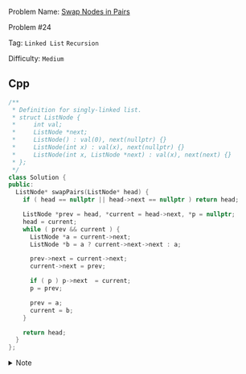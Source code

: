 Problem Name: [Swap Nodes in Pairs](https://leetcode.com/problems/swap-nodes-in-pairs/description/)

Problem #24

Tag: `Linked List` `Recursion`

Difficulty: `Medium`

## Cpp

```cpp
/**
 * Definition for singly-linked list.
 * struct ListNode {
 *     int val;
 *     ListNode *next;
 *     ListNode() : val(0), next(nullptr) {}
 *     ListNode(int x) : val(x), next(nullptr) {}
 *     ListNode(int x, ListNode *next) : val(x), next(next) {}
 * };
 */
class Solution {
public:
  ListNode* swapPairs(ListNode* head) {
    if ( head == nullptr || head->next == nullptr ) return head;

    ListNode *prev = head, *current = head->next, *p = nullptr;
    head = current;
    while ( prev && current ) {
      ListNode *a = current->next;
      ListNode *b = a ? current->next->next : a;

      prev->next = current->next;
      current->next = prev;

      if ( p ) p->next  = current;
      p = prev;

      prev = a;
      current = b;
    }

    return head;
  }
};
```

<details>
  <summary>Note</summary>
  <li>Return <code>head</code> if <code>head == nullptr</code> or <code>head->next == nullptr</code></li>
  <li>Take two nodes and swap with them</li>
  <li>Move to the next two nodes and make sure to establish the connection of previous nodes</li>
</details>
